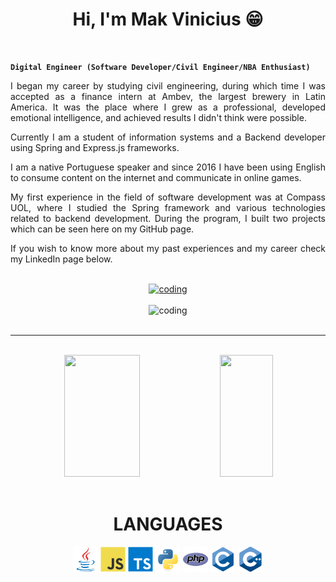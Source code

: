 <h1 align="center">Hi, I'm Mak Vinicius 😁</h1>

<br>

**`Digital Engineer (Software Developer/Civil Engineer/NBA Enthusiast)`**

<p align="justify">
    I began my career by studying civil engineering, during which time I was accepted as a finance intern at Ambev, the largest brewery in Latin America. It was the place where I grew as a professional, developed emotional intelligence, and achieved results I didn't think were possible.
</p>
<p align="justify">
    Currently I am a student of information systems and a Backend developer using Spring and 
    Express.js frameworks.
</p>
<p align="justify">
    I am a native Portuguese speaker and since 2016 I have been using English to consume 
    content on the internet and communicate in online games.
</p>
<p align="justify">
    My first experience in the field of software development was at Compass UOL, where I studied the Spring framework and various technologies related to backend development. During the program, I built two projects which can be seen here on my GitHub page.
</p>
<p align="justify">
    If you wish to know more about my past experiences and my career check my LinkedIn page below.
</p>

<br>

<div align="center">
    <a href="https://www.linkedin.com/in/makvinicius"><img width="15%" alt="coding" src="https://img.shields.io/badge/LinkedIn-0077B5?style=for-the-badge&logo=linkedin&logoColor=white" /></a>
</div>

<br>

<div align="center">
    <img width="30%" height="30%" alt="coding" src="https://media1.giphy.com/media/v1.Y2lkPTc5MGI3NjExN3NobmlzNWc0bjNwM3E0MDZzOGoxM2t5b2k3NHo5cWN1OTV5aW03ZSZlcD12MV9pbnRlcm5hbF9naWZfYnlfaWQmY3Q9Zw/u2pmTWUi0MXjyrMaVj/giphy.gif" />
</div>

<br />
<hr>
<br />

<div align="center">  
  <img width="49%" height="195px" src="https://github-readme-stats.vercel.app/api?username=MakVinicius&show_icons=true&count_private=true&layout=compact&theme=transparent" /> 
  <img width="41%" height="195px" src="https://github-readme-stats.vercel.app/api/top-langs/?username=MakVinicius&layout=compact&theme=transparent" />
</div>

<br>

<h1 align="center">LANGUAGES</h1>
<div align="center">
    <img width="40" height="40" alt="Java" src="https://raw.githubusercontent.com/devicons/devicon/master/icons/java/java-original.svg" />
    <img width="40" height="40" alt="Javascript" src="https://raw.githubusercontent.com/devicons/devicon/master/icons/javascript/javascript-original.svg" />
    <img width="40" height="40" alt="Typescript" src="https://raw.githubusercontent.com/devicons/devicon/master/icons/typescript/typescript-original.svg" />
    <img width="40" height="40" alt="Python" src="https://raw.githubusercontent.com/devicons/devicon/master/icons/python/python-original.svg" />
    <img width="40" height="40" alt="PHP" src="https://raw.githubusercontent.com/devicons/devicon/master/icons/php/php-original.svg" />
    <img width="40" height="40" alt="C" src="https://raw.githubusercontent.com/devicons/devicon/master/icons/c/c-original.svg" />
    <img width="40" height="40" alt="C++" src="https://raw.githubusercontent.com/devicons/devicon/master/icons/cplusplus/cplusplus-original.svg" />
</div>

